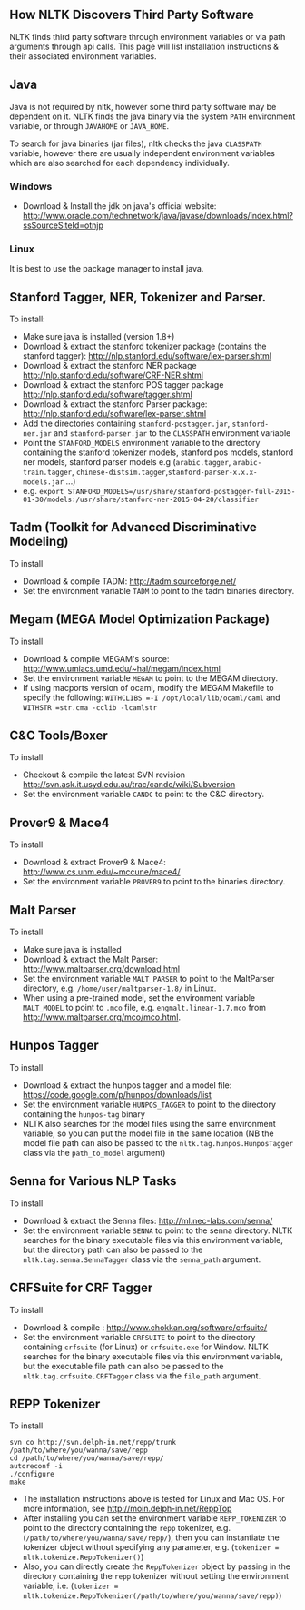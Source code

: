 ## How NLTK Discovers Third Party Software

NLTK finds third party software through environment variables or via path arguments through api calls. This page will list installation instructions & their associated environment variables.

## Java
Java is not required by nltk, however some third party software may be dependent on it. NLTK finds the java binary via the system `PATH` environment variable, or through `JAVAHOME` or `JAVA_HOME`.

To search for java binaries (jar files), nltk checks the java `CLASSPATH` variable, however there are usually independent environment variables which are also searched for each dependency individually.

### Windows
* Download & Install the jdk on java's official website: http://www.oracle.com/technetwork/java/javase/downloads/index.html?ssSourceSiteId=otnjp

### Linux
It is best to use the package manager to install java.

## Stanford Tagger, NER, Tokenizer and Parser. 

To install:
* Make sure java is installed (version 1.8+)
* Download & extract the stanford tokenizer package (contains the stanford tagger): http://nlp.stanford.edu/software/lex-parser.shtml
* Download & extract the stanford NER package http://nlp.stanford.edu/software/CRF-NER.shtml
* Download & extract the stanford POS tagger package http://nlp.stanford.edu/software/tagger.shtml
* Download & extract the stanford Parser package: http://nlp.stanford.edu/software/lex-parser.shtml
* Add the directories containing `stanford-postagger.jar`, `stanford-ner.jar` and `stanford-parser.jar` to the `CLASSPATH` environment variable
* Point the `STANFORD_MODELS` environment variable to the directory containing the stanford tokenizer models, stanford pos models, stanford ner models, stanford parser models e.g (`arabic.tagger`, `arabic-train.tagger`, `chinese-distsim.tagger`,`stanford-parser-x.x.x-models.jar` ...)
* e.g. `export STANFORD_MODELS=/usr/share/stanford-postagger-full-2015-01-30/models:/usr/share/stanford-ner-2015-04-20/classifier`

## Tadm (Toolkit for Advanced Discriminative Modeling)

To install
* Download & compile TADM: http://tadm.sourceforge.net/
* Set the environment variable `TADM` to point to the tadm binaries directory.

## Megam (MEGA Model Optimization Package)

To install
* Download & compile MEGAM's source: http://www.umiacs.umd.edu/~hal/megam/index.html
* Set the environment variable `MEGAM` to point to the MEGAM directory.
* If using macports version of ocaml, modify the MEGAM Makefile to specify the following:
  `WITHCLIBS =-I /opt/local/lib/ocaml/caml` and `WITHSTR =str.cma -cclib -lcamlstr`

## C&C Tools/Boxer

To install
* Checkout & compile the latest SVN revision http://svn.ask.it.usyd.edu.au/trac/candc/wiki/Subversion
* Set the environment variable `CANDC` to point to the C&C directory.

## Prover9 & Mace4

To install
* Download & extract Prover9 & Mace4: http://www.cs.unm.edu/~mccune/mace4/
* Set the environment variable `PROVER9` to point to the binaries directory.

## Malt Parser

To install
* Make sure java is installed
* Download & extract the Malt Parser: http://www.maltparser.org/download.html
* Set the environment variable `MALT_PARSER` to point to the MaltParser directory, e.g. `/home/user/maltparser-1.8/` in Linux.
* When using a pre-trained model, set the environment variable `MALT_MODEL` to point to `.mco` file, e.g. `engmalt.linear-1.7.mco` from http://www.maltparser.org/mco/mco.html.

## Hunpos Tagger

To install
* Download & extract the hunpos tagger and a model file: https://code.google.com/p/hunpos/downloads/list
* Set the environment variable `HUNPOS_TAGGER` to point to the directory containing the `hunpos-tag` binary
* NLTK also searches for the model files using the same environment variable, so you can put the model file in the same location (NB the model file path can also be passed to the `nltk.tag.hunpos.HunposTagger` class via the `path_to_model` argument)

## Senna for Various NLP Tasks
To install 
* Download & extract the Senna files: http://ml.nec-labs.com/senna/
* Set the environment variable `SENNA` to point to the senna directory. NLTK searches for the binary executable files via this environment variable, but the directory path can also be passed to the `nltk.tag.senna.SennaTagger` class via the `senna_path` argument.

## CRFSuite for CRF Tagger
To install 
* Download & compile : http://www.chokkan.org/software/crfsuite/
* Set the environment variable `CRFSUITE` to point to the directory containing `crfsuite` (for Linux) or `crfsuite.exe` for Window. NLTK searches for the binary executable files via this environment variable, but the executable file path can also be passed to the `nltk.tag.crfsuite.CRFTagger` class via the `file_path` argument.

## REPP Tokenizer

To install

```
svn co http://svn.delph-in.net/repp/trunk /path/to/where/you/wanna/save/repp
cd /path/to/where/you/wanna/save/repp/ 
autoreconf -i
./configure
make
```
 * The installation instructions above is tested for Linux and Mac OS. For more information, see http://moin.delph-in.net/ReppTop
 * After installing you can set the environment variable `REPP_TOKENIZER` to point to the directory containing the `repp` tokenizer, e.g. (`/path/to/where/you/wanna/save/repp/`), then you can instantiate the tokenizer object without specifying any parameter, e.g. (`tokenizer = nltk.tokenize.ReppTokenizer()`)
 * Also, you can directly create the `ReppTokenizer` object by passing in the directory containing the `repp` tokenizer without setting the environment variable, i.e. (`tokenizer = nltk.tokenize.ReppTokenizer(/path/to/where/you/wanna/save/repp)`)